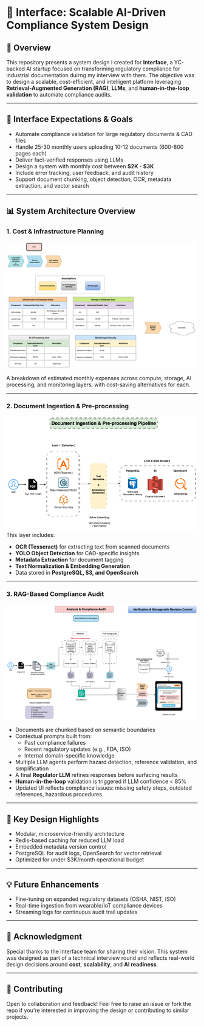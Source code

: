 # 🔧 Interface: Scalable AI-Driven Compliance System Design

## 🧠 Overview
This repository presents a system design I created for **Interface**, a YC-backed AI startup focused on transforming regulatory compliance for industrial documentation duirng my interview with them. The objective was to design a scalable, cost-efficient, and intelligent platform leveraging **Retrieval-Augmented Generation (RAG)**, **LLMs**, and **human-in-the-loop validation** to automate compliance audits.

---

## 🚀 Interface Expectations & Goals
- Automate compliance validation for large regulatory documents & CAD files
- Handle 25-30 monthly users uploading 10-12 documents (600-800 pages each)
- Deliver fact-verified responses using LLMs
- Design a system with monthly cost between **$2K - $3K**
- Include error tracking, user feedback, and audit history
- Support document chunking, object detection, OCR, metadata extraction, and vector search

---

## 📊 System Architecture Overview

### 1. Cost & Infrastructure Planning
![Cost Overview](./Images/Cost-Overview.png)

A breakdown of estimated monthly expenses across compute, storage, AI processing, and monitoring layers, with cost-saving alternatives for each.

---

### 2. Document Ingestion & Pre-processing
![Ingestion Pipeline](./Images/Document-Ingestion-Processing.png)
This layer includes:
- **OCR (Tesseract)** for extracting text from scanned documents
- **YOLO Object Detection** for CAD-specific insights
- **Metadata Extraction** for document tagging
- **Text Normalization & Embedding Generation**
- Data stored in **PostgreSQL, S3, and OpenSearch**

---

### 3. RAG-Based Compliance Audit
![RAG & Audit](./Images/RAG-Store-&-Access-Data.png)

- Documents are chunked based on semantic boundaries
- Contextual prompts built from:
  - Past compliance failures
  - Recent regulatory updates (e.g., FDA, ISO)
  - Internal domain-specific knowledge
- Multiple LLM agents perform hazard detection, reference validation, and simplification
- A final **Regulator LLM** refines responses before surfacing results
- **Human-in-the-loop** validation is triggered if LLM confidence < 85%
- Updated UI reflects compliance issues: missing safety steps, outdated references, hazardous procedures

---

## 📍 Key Design Highlights
- Modular, microservice-friendly architecture
- Redis-based caching for reduced LLM load
- Embedded metadata version control
- PostgreSQL for audit logs, OpenSearch for vector retrieval
- Optimized for under $3K/month operational budget

---

## 💡 Future Enhancements
- Fine-tuning on expanded regulatory datasets (OSHA, NIST, ISO)
- Real-time ingestion from wearable/IoT compliance devices
- Streaming logs for continuous audit trail updates

---

## 🙌 Acknowledgment
Special thanks to the Interface team for sharing their vision. This system was designed as part of a technical interview round and reflects real-world design decisions around **cost**, **scalability**, and **AI readiness**.

---

## 🙏 Contributing
Open to collaboration and feedback! Feel free to raise an issue or fork the repo if you're interested in improving the design or contributing to similar projects.

